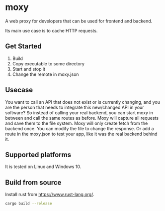 # moxy
A web proxy for developers that can be used for frontend and backend.

Its main use case is to cache HTTP requests.

## Get Started
1. Build
2. Copy executable to some directory
3. Start and stop it
4. Change the remote in moxy.json

## Usecase
You want to call an API that does not exist or is currently changing, and you 
are the person that needs to integrate this new/changed API in your software?
So instead of calling your real backend, you can start moxy in between and call 
the same routes as before. Moxy will capture all requests and save them to
the file system. 
Moxy will only create fetch from the backend once. You can modify the file to 
change the response. Or add a route in the moxy.json to test your app, like it
was the real backend behind it.

## Supported platforms
It is tested on Linux and Windows 10.

## Build from source
Install rust from https://www.rust-lang.org/.
``` bash
cargo build --release
```
